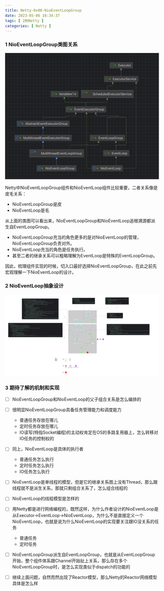 ```yaml
---
title: Netty-0x00-NioEventLoopGroup
date: 2023-05-06 16:34:37
tags: [ 2刷Netty ]
categories: [ Netty ]
---
```


### 1 NioEventLoopGroup类图关系

![](Netty-0x00-NioEventLoopGroup/image-20230508162130253.png)

Netty中NioEventLoopGroup组件和NioEventLoop组件比较重要，二者关系像是皮毛关系：

* NioEventLoopGroup是皮
* NioEventLoop是毛

从上面的类图可以看出来，NioEventLoopGroup和NioEventLoop追根溯源都派生自EventLoopGroup。

* NioEventLoopGroup充当的角色更多的是对NioEventLoop的管理，NioEventLoopGroup负责对外。
* NioEventLoop充当的角色是任务执行。
* 甚至二者的继承关系可以粗略理解为EventLoop是特殊的EventLoopGroup。

因此，梳理组件实现的时候，切入口最好选择NioEventLoopGroup，在此之前先宏观理解一下NioEventLoop的设计。

### 2 NioEventLoop抽象设计

![](Netty-0x00-NioEventLoopGroup/image-20230508161537489.png)

### 3 期待了解的机制和实现

* [ ] NioEventLoopGroup和NioEventLoop的父子组合关系是怎么编排的

* [ ] 很明显NioEventLoopGroup具备任务管理能力和调度能力
  * 普通任务存放在哪儿
  * 定时任务存放在哪儿
  * IO读写(特指Socket编程)的主动权肯定在OS的多路复用器上，怎么转移对IO任务的控制权的
* [ ] 同上，NioEventLoop是具体的执行者
  * 普通任务怎么执行
  * 定时任务怎么执行
  * IO任务怎么执行
* [ ] NioEventLoop是单线程的模型，但是它的继承关系图上没有Thread，那么跟线程就不是派生关系，那就只剩组合关系了，怎么组合线程的
* [ ] NioEventLoop的线程模型是怎样的
* [ ] 用Netty都是进行网络编程的，既然这样，为什么作者设计的NioEventLoop是从Executor->EventLoop->NioEventLoop，为什么不是直接定义一个NioEventLoop，也就是说为什么NioEventLoop的实现要关注跟IO没关系的任务
  * 普通任务
  * 定时任务
* [ ] NioEventLoopGroup派生自EventLoopGroup，也就是从EventLoopGroup开始，整个组件体系跟Channel开始扯上关系，那么存在多个NioEventLoopGroup时，是怎么实现类似于dispatch的功能的
* [ ] 继续上面问题，自然而然出现了Reactor模型，那么Netty的Reactor网络模型具体是怎么样
